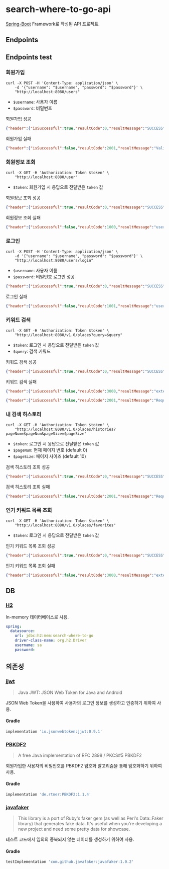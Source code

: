 # search-where-to-go-api

[Spring-Boot](https://spring.io/projects/spring-boot) Framework로 작성된 API 프로젝트.

## Endpoints

## Endpoints test

### 회원가입
```shell
curl -X POST -H 'Content-Type: application/json' \
    -d '{"username": "$username", "password": "$password"}' \
    "http://localhost:8080/users"
```
* `$username`: 사용자 이름
* `$password`: 비밀번호

회원가입 성공
```json
{"header":{"isSuccessful":true,"resultCode":0,"resultMessage":"SUCCESS"},"body":{"userId":"97ce9dd5-150c-4444-9141-cd1ba6188019","username":"test-username","token":"eyJhbGciOiJIUzUxMiJ9...."}}
```
회원가입 실패
```json
{"header":{"isSuccessful":false,"resultCode":2001,"resultMessage":"Validation failed..."},"body":null}
```

### 회원정보 조회
```shell
curl -X GET -H 'Authorization: Token $token' \
    "http://localhost:8080/user"
```
* `$token`: 회원가입 시 응답으로 전달받은 `token` 값

회원정보 조회 성공
```json
{"header":{"isSuccessful":true,"resultCode":0,"resultMessage":"SUCCESS"},"body":{"userId":"97ce9dd5-150c-4444-9141-cd1ba6188019","username":"test-username","token":"eyJhbGciOiJIUzUxMiJ9...."}}
```
회원정보 조회 실패
```json
{"header":{"isSuccessful":false,"resultCode":1000,"resultMessage":"user is not logged in."},"body":null}
```

### 로그인
```shell
curl -X POST -H 'Content-Type: application/json' \
    -d '{"username": "$username", "password": "$password"}' \
    "http://localhost:8080/users/login"
```
* `$username`: 사용자 이름
* `$password`: 비밀번호
로그인 성공
```json
{"header":{"isSuccessful":true,"resultCode":0,"resultMessage":"SUCCESS"},"body":{"userId":"97ce9dd5-150c-4444-9141-cd1ba6188019","username":"test-username","token":"eyJhbGciOiJIUzUxMiJ9...."}}
```
로그인 실패
```json
{"header":{"isSuccessful":false,"resultCode":1001,"resultMessage":"user is not exists."},"body":null}
```

### 키워드 검색
```shell
curl -X GET -H 'Authorization: Token $token' \
    "http://localhost:8080/v1.0/places?query=$query"
```
* `$token`: 로그인 시 응답으로 전달받은 `token` 값
* `$query`: 검색 키워드

키워드 검색 성공
```json
{"header":{"isSuccessful":true,"resultCode":0,"resultMessage":"SUCCESS"},"body":[{"name":"스타벅스 춘천구봉산R","...":"..."}]}
```
키워드 검색 실패
```json
{"header":{"isSuccessful":false,"resultCode":3000,"resultMessage":"external api error."},"body":null}
```
```json
{"header":{"isSuccessful":false,"resultCode":2001,"resultMessage":"Request 'query' is invalid in value with ''"},"body":null}
```

### 내 검색 히스토리 
```shell
curl -X GET -H 'Authorization: Token $token' \
    "http://localhost:8080/v1.0/places/histories?pageNum=$pageNum&pageSize=$pageSize"
```
* `$token`: 로그인 시 응답으로 전달받은 `token` 값
* `$pageNum`: 현재 페이지 번호 (default 0)
* `$pageSize`: 페이지 사이즈 (default 10)

검색 히스토리 조회 성공
```json
{"header":{"isSuccessful":true,"resultCode":0,"resultMessage":"SUCCESS"},"body":[{"historyId":2,"query":"starbucks","userId":"7ef78c01-a232-4eb0-bc7f-60a88b372d08","createDatetime":"2021-03-22T00:24:30.056361"},{"historyId":1,"query":"starbuks","userId":"7ef78c01-a232-4eb0-bc7f-60a88b372d08","createDatetime":"2021-03-22T00:24:25.168301"}]}
```
검색 히스토리 조회 실패
```json
{"header":{"isSuccessful":false,"resultCode":2001,"resultMessage":"Request 'pageNum' is invalid in value with '-1'Request 'pageSize' is invalid in value with '0'"},"body":null}
```

### 인기 키워드 목록 조회
```shell
curl -X GET -H 'Authorization: Token $token' \
    "http://localhost:8080/v1.0/places/favorites"
```
* `$token`: 로그인 시 응답으로 전달받은 `token` 값

인기 키워드 목록 조회 성공
```json
{"header":{"isSuccessful":true,"resultCode":0,"resultMessage":"SUCCESS"},"body":[{"query":"해장국","count":324},{"query":"삼겹살","count":234},{"query":"카카오뱅크","count":234},{"query":"곱창","count":233},{"query":"카페","count":203},{"query":"전골","count":131},{"query":"국밥","count":120},{"query":"돈까쓰","count":103},{"query":"코이라멘","count":103},{"query":"카카오","count":52}]}
```
인기 키워드 목록 조회 실패
```json
{"header":{"isSuccessful":false,"resultCode":3000,"resultMessage":"external api error."},"body":null}
```

## DB

### [H2](https://www.h2database.com/)

In-memory 데이터베이스로 사용.

```yaml
spring:
  datasource:
    url: jdbc:h2:mem:search-where-to-go
    driver-class-name: org.h2.Driver
    username: sa
    password:
```

## 의존성

### [jjwt](https://github.com/jwtk/jjwt)

> Java JWT: JSON Web Token for Java and Android

JSON Web Token을 사용하여 사용자의 로그인 정보를 생성하고 인증하기 위하여 사용.

#### Gradle
```groovy
implementation 'io.jsonwebtoken:jjwt:0.9.1'
```

### [PBKDF2](https://github.com/m9aertner/PBKDF2)

> A free Java implementation of RFC 2898 / PKCS#5 PBKDF2

회원가입한 사용자의 비밀번호를 PBKDF2 암호화 알고리즘을 통해 암호화하기 위하여 사용.

#### Gradle
```groovy
implementation 'de.rtner:PBKDF2:1.1.4'
```

### [javafaker](https://github.com/DiUS/java-faker)

> This library is a port of Ruby's faker gem (as well as Perl's Data::Faker library) that generates fake data. It's useful when you're developing a new project and need some pretty data for showcase.

테스트 코드에서 임의의 중복되지 않는 데이터를 생성하기 위하여 사용.

#### Gradle
```groovy
testImplementation 'com.github.javafaker:javafaker:1.0.2'
```
